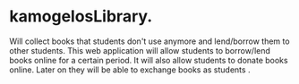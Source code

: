 # kamogelosLibrary.
Will collect books that students don't use anymore and lend/borrow them to other students.
This web application will allow students to borrow/lend books online for a certain period.
It will also allow students to donate books online.
Later on they will be able to exchange books as students .

